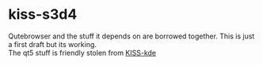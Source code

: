 # kiss-s3d4

Qutebrowser and the stuff it depends on are borrowed together.
This is just a first draft but its working.  
The qt5 stuff is friendly stolen from [KISS-kde](https://github.com/dilyn-corner/KISS-kde)

